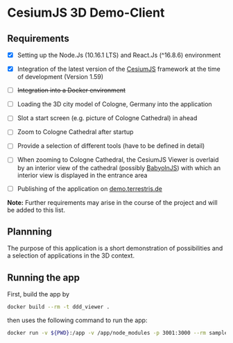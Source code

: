 # CesiumJS 3D Demo-Client

## Requirements

* [x] Setting up the Node.Js (10.16.1 LTS) and React.Js (^16.8.6) environment

* [x] Integration of the latest version of the [CesiumJS](https://cesiumjs.org/) framework at the time of development (Version 1.59)

* [ ] ~~Integration into a Docker environment~~

* [ ] Loading the 3D city model of Cologne, Germany into the application

* [ ] Slot a start screen (e.g. picture of Cologne Cathedral) in ahead

* [ ] Zoom to Cologne Cathedral after startup

* [ ] Provide a selection of different tools (have to be defined in detail)

* [ ] When zooming to Cologne Cathedral, the CesiumJS Viewer is overlaid by an interior view of the cathedral (possibly [BabyolnJS](https://www.babylonjs.com/)) with which an interior view is displayed in the entrance area

* [ ] Publishing of the application on [demo.terrestris.de](https://demo.terrestris.de/)

**Note:** Further requirements may arise in the course of the project and will be added to this list.

## Plannning

The purpose of this application is a short demonstration of possibilities and a selection of applications in the 3D context.

## Running the app

First, build the app by

```bash
docker build --rm -t ddd_viewer .
```

then uses the following command to run the app:

```bash
docker run -v ${PWD}:/app -v /app/node_modules -p 3001:3000 --rm sample:dev
```
